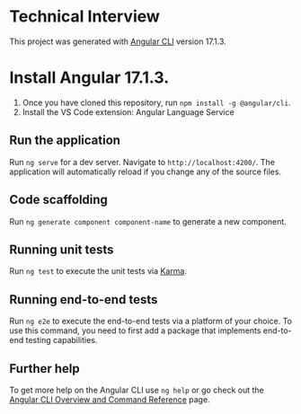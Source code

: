 # Technical Interview

This project was generated with [Angular CLI](https://github.com/angular/angular-cli) version 17.1.3.

# Install Angular 17.1.3.

1. Once you have cloned this repository, run `npm install -g @angular/cli`. 
2. Install the VS Code extension: Angular Language Service

## Run the application
Run `ng serve` for a dev server. Navigate to `http://localhost:4200/`. The application will automatically reload if you change any of the source files.


## Code scaffolding

Run `ng generate component component-name` to generate a new component.


## Running unit tests

Run `ng test` to execute the unit tests via [Karma](https://karma-runner.github.io).

## Running end-to-end tests

Run `ng e2e` to execute the end-to-end tests via a platform of your choice. To use this command, you need to first add a package that implements end-to-end testing capabilities.

## Further help

To get more help on the Angular CLI use `ng help` or go check out the [Angular CLI Overview and Command Reference](https://angular.io/cli) page.

